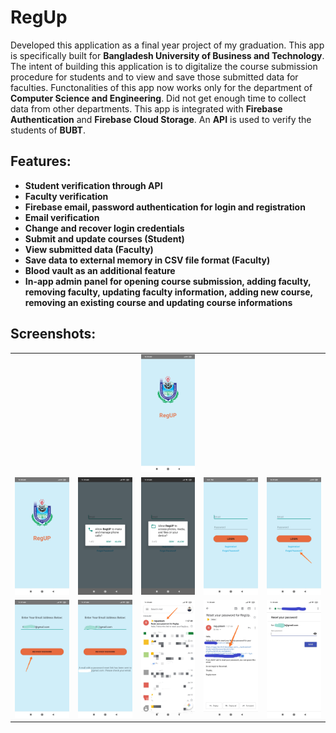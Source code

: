# RegUp
Developed this application as a final year project of my graduation. This app is specifically built for **Bangladesh University of Business and Technology**. The intent of building this application is to digitalize the course submission procedure for students and to view and save those submitted data for faculties. Functonalities of this app now works only for the department of **Computer Science and Engineering**. Did not get enough time to collect data from other departments. This app is integrated with **Firebase Authentication** and **Firebase Cloud Storage**. An **API** is used to verify the students of **BUBT**.


## Features:
* **Student verification through API**
* **Faculty verification**
* **Firebase email, password authentication for login and registration**
* **Email verification**
* **Change and recover login credentials**
* **Submit and update courses (Student)**
* **View submitted data (Faculty)**
* **Save data to external memory in CSV file format (Faculty)**
* **Blood vault as an additional feature**
* **In-app admin panel for opening course submission, adding faculty, removing faculty, updating faculty information, adding new course, removing an existing course and updating course informations**


## Screenshots:
|   |   |   |   |   |
|-----|-----|-----|-----|-----|
|  |  | ![](/Snapshots/1.png) |  |  |
| ![](/Snapshots/General/1.png) | ![](/Snapshots/General/2.png) | ![](/Snapshots/General/3.png) | ![](/Snapshots/General/4.png) | ![](/Snapshots/General/5.jpg) |
| ![](/Snapshots/General/6.jpg) | ![](/Snapshots/General/7.jpg) | ![](/Snapshots/General/8.png) | ![](/Snapshots/General/9.jpg) | ![](/Snapshots/General/10.jpg) |
